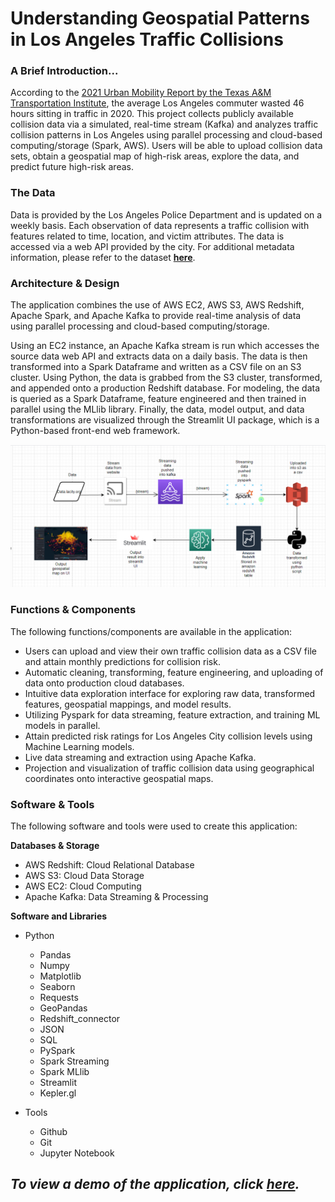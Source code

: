 # **Understanding Geospatial Patterns in Los Angeles Traffic Collisions**


### **A Brief Introduction...**
According to the [2021 Urban Mobility Report by the Texas A&M Transportation Institute](https://static.tti.tamu.edu/tti.tamu.edu/documents/mobility-report-2021.pdf), the average Los Angeles commuter wasted 46 hours sitting in traffic in 2020. This project collects publicly available collision data via a simulated, real-time stream (Kafka) and analyzes traffic collision patterns in Los Angeles using parallel processing and cloud-based computing/storage (Spark, AWS). Users will be able to upload collision data sets, obtain a geospatial map of high-risk areas, explore the data, and predict future high-risk areas.


### **The Data**
Data is provided by the Los Angeles Police Department and is updated on a weekly basis. Each observation of data represents a traffic collision with features related to time, location, and victim attributes. The data is accessed via a web API provided by the city. For additional metadata information, please refer to the dataset [**here**](https://data.lacity.org/Public-Safety/Traffic-Collision-Data-from-2010-to-Present/d5tf-ez2w).


### **Architecture & Design**
The application combines the use of AWS EC2, AWS S3, AWS Redshift, Apache Spark, and Apache Kafka to provide real-time analysis of data using parallel processing and cloud-based computing/storage.

Using an EC2 instance, an Apache Kafka stream is run which accesses the source data web API and extracts data on a daily basis. The data is then transformed into a Spark Dataframe and written as a CSV file on an S3 cluster. Using Python, the data is grabbed from the S3 cluster, transformed, and appended onto a production Redshift database. For modeling, the data is queried as a Spark Dataframe, feature engineered and then trained in parallel using the MLlib library. Finally, the data, model output, and data transformations are visualized through the Streamlit UI package, which is a Python-based front-end web framework.

![flowchart](Flowchart.PNG)


### **Functions & Components**
The following functions/components are available in the application:
- Users can upload and view their own traffic collision data as a CSV file and attain monthly predictions for collision risk.
- Automatic cleaning, transforming, feature engineering, and uploading of data onto production cloud databases.
- Intuitive data exploration interface for exploring raw data, transformed features, geospatial mappings, and model results.
- Utilizing Pyspark for data streaming, feature extraction, and training ML models in parallel.
- Attain predicted risk ratings for Los Angeles City collision levels using Machine Learning models.
- Live data streaming and extraction using Apache Kafka.
- Projection and visualization of traffic collision data using geographical coordinates onto interactive geospatial maps.


### **Software & Tools**
The following software and tools were used to create this application:

**Databases & Storage**
- AWS Redshift: Cloud Relational Database
- AWS S3: Cloud Data Storage
- AWS EC2: Cloud Computing
- Apache Kafka: Data Streaming & Processing

**Software and Libraries**
- Python
    - Pandas
    - Numpy
    - Matplotlib
    - Seaborn
    - Requests
    - GeoPandas
    - Redshift_connector
    - JSON
    - SQL
    - PySpark
    - Spark Streaming
    - Spark MLlib
    - Streamlit
    - Kepler.gl

- Tools
    - Github
    - Git
    - Jupyter Notebook


## ***To view a demo of the application, click [here](https://drive.google.com/file/d/1Hxmvfjux32PvoOncizb7WaVIYw__12Nf/view?usp=sharing).***